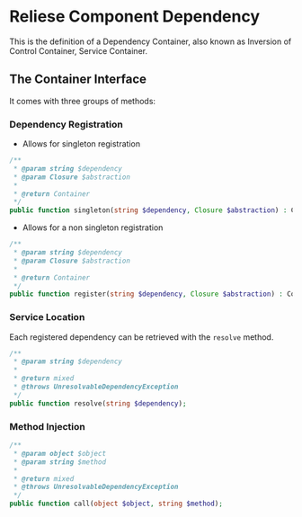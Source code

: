# Reliese Component Dependency

This is the definition of a Dependency Container, also known as Inversion of Control Container, Service Container.

## The Container Interface

It comes with three groups of methods:

### Dependency Registration

- Allows for singleton registration

```php
/**
 * @param string $dependency
 * @param Closure $abstraction
 *
 * @return Container
 */
public function singleton(string $dependency, Closure $abstraction) : Container;
```

- Allows for a non singleton registration

```php
/**
 * @param string $dependency
 * @param Closure $abstraction
 *
 * @return Container
 */
public function register(string $dependency, Closure $abstraction) : Container;
```

### Service Location

Each registered dependency can be retrieved with the `resolve` method.

```php
/**
 * @param string $dependency
 *
 * @return mixed
 * @throws UnresolvableDependencyException
 */
public function resolve(string $dependency);
```

### Method Injection

```php
/**
 * @param object $object
 * @param string $method
 *
 * @return mixed
 * @throws UnresolvableDependencyException
 */
public function call(object $object, string $method);
```